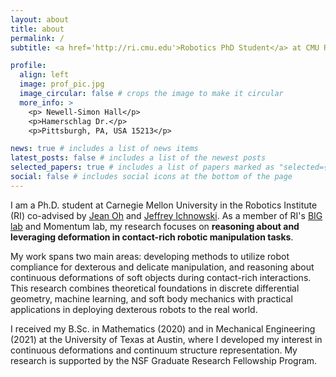 ```yaml
---
layout: about
title: about
permalink: /
subtitle: <a href='http://ri.cmu.edu'>Robotics PhD Student</a> at CMU RI

profile:
  align: left
  image: prof_pic.jpg
  image_circular: false # crops the image to make it circular
  more_info: >
    <p> Newell-Simon Hall</p>
    <p>Hamerschlag Dr.</p>
    <p>Pittsburgh, PA, USA 15213</p>

news: true # includes a list of news items
latest_posts: false # includes a list of the newest posts
selected_papers: true # includes a list of papers marked as "selected={true}"
social: false # includes social icons at the bottom of the page
---
```


I am a Ph.D. student at Carnegie Mellon University in the Robotics Institute (RI) co-advised by [Jean Oh](https://www.ri.cmu.edu/ri-faculty/jean-hyaejin-oh/) and [Jeffrey Ichnowski](https://ichnow.ski/). As a member of RI's [BIG lab](https://cmubig.github.io/) and Momentum lab, my research focuses on **reasoning about and leveraging deformation in contact-rich robotic manipulation tasks**.

My work spans two main areas: developing methods to utilize robot compliance for dexterous and delicate manipulation, and reasoning about continuous deformations of soft objects during contact-rich interactions. This research combines theoretical foundations in discrete differential geometry, machine learning, and soft body mechanics with practical applications in deploying dexterous robots to the real world.

I received my B.Sc. in Mathematics (2020) and in Mechanical Engineering (2021) at the University of Texas at Austin, where I developed my interest in continuous deformations and continuum structure representation. My research is supported by the NSF Graduate Research Fellowship Program.